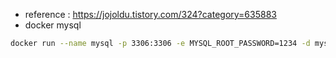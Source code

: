- reference : https://jojoldu.tistory.com/324?category=635883
- docker mysql
~~~bash
docker run --name mysql -p 3306:3306 -e MYSQL_ROOT_PASSWORD=1234 -d mysql
~~~
